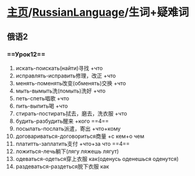# [主页](../README.md)/[RussianLanguage](./readme.md)/生词+疑难词
## 俄语2
### ==Урок12==
1. искать-поискать(найти)寻找 +что
2. исправлять-исправить修理，改正 +что
3. менять-поменять改变(обменять)交换 +что
4. мыть-вымыть洗(помыть)洗好 +что
5. петь-спеть唱歌 +что
6. пить-выпить喝 +что
7. стирать-постирать拭去，磨去，洗衣服 +что
8. будить-разбудить醒来 +кого ==4==
9. посылать-послать派遣，寄出 +что+кому
10. договариваться-договориться商量 +с кем+о чем
11. платитть-заплатить支付 +что+за что ==4==
12. ложиться-лечь躺下(лягу ляжешь лягут)
13. одеваться-одеться穿上衣服 как(оденусь оденешься оденутся)
14. раздеваться-раздеться脱下衣服 как